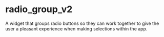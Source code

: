 # radio_group_v2
A widget that groups radio buttons so they can work together to give the user a pleasant experience when making selections within the app.
